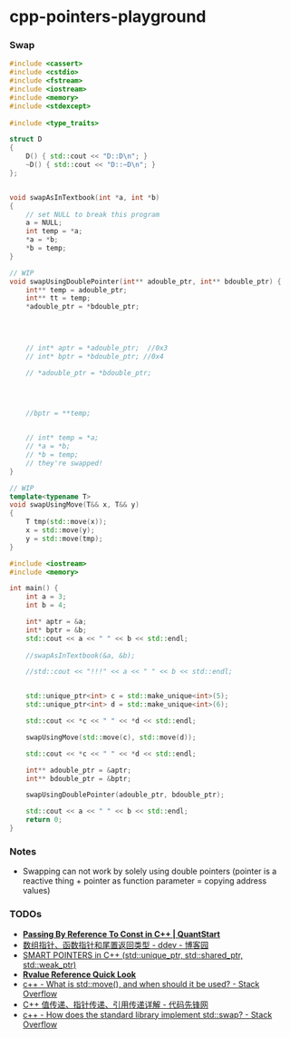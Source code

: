 cpp-pointers-playground
=======================
### Swap
```cpp
#include <cassert>
#include <cstdio>
#include <fstream>
#include <iostream>
#include <memory>
#include <stdexcept>
 
#include <type_traits>

struct D 
{
    D() { std::cout << "D::D\n"; }
    ~D() { std::cout << "D::~D\n"; }
};


void swapAsInTextbook(int *a, int *b)
{
    // set NULL to break this program
    a = NULL;
    int temp = *a;
    *a = *b;
    *b = temp;
}

// WIP
void swapUsingDoublePointer(int** adouble_ptr, int** bdouble_ptr) {
    int** temp = adouble_ptr;
    int** tt = temp;
    *adouble_ptr = *bdouble_ptr;


  
    
    // int* aptr = *adouble_ptr;  //0x3
    // int* bptr = *bdouble_ptr; //0x4

    // *adouble_ptr = *bdouble_ptr;




    //bptr = **temp;
    

    // int* temp = *a;
    // *a = *b;
    // *b = temp;
    // they're swapped!
}

// WIP
template<typename T>
void swapUsingMove(T&& x, T&& y)
{    
    T tmp(std::move(x)); 
    x = std::move(y); 
    y = std::move(tmp);
}

#include <iostream>
#include <memory>

int main() {
    int a = 3;
    int b = 4;

    int* aptr = &a;
    int* bptr = &b;
    std::cout << a << " " << b << std::endl;
    
    //swapAsInTextbook(&a, &b);

    //std::cout << "!!!" << a << " " << b << std::endl;


    std::unique_ptr<int> c = std::make_unique<int>(5);
    std::unique_ptr<int> d = std::make_unique<int>(6);

    std::cout << *c << " " << *d << std::endl;

    swapUsingMove(std::move(c), std::move(d));

    std::cout << *c << " " << *d << std::endl;

    int** adouble_ptr = &aptr;
    int** bdouble_ptr = &bptr;

    swapUsingDoublePointer(adouble_ptr, bdouble_ptr);

    std::cout << a << " " << b << std::endl;
    return 0;
}
```

### Notes
- Swapping can not work by solely using double pointers (pointer is a reactive thing + pointer as function parameter = copying address values)

### TODOs
- [**Passing By Reference To Const in C++ | QuantStart**](https://www.quantstart.com/articles/Passing-By-Reference-To-Const-in-C/)
- [数组指针、函数指针和尾置返回类型 - ddev - 博客园](https://www.cnblogs.com/the-capricornus/p/6066379.html)
- [SMART POINTERS in C++ (std::unique_ptr, std::shared_ptr, std::weak_ptr)](https://www.youtube.com/watch?v=UOB7-B2MfwA)
- [**Rvalue Reference Quick Look**](https://www.open-std.org/jtc1/sc22/wg21/docs/papers/2006/n2027.html#Move_Semantics)
- [c++ - What is std::move(), and when should it be used? - Stack Overflow](https://stackoverflow.com/questions/3413470/what-is-stdmove-and-when-should-it-be-used?rq=1)
- [C++ 值传递、指针传递、引用传递详解 - 代码先锋网](https://www.codeleading.com/article/39855142194/#google_vignette)
- [c++ - How does the standard library implement std::swap? - Stack Overflow](https://stackoverflow.com/questions/25286544/how-does-the-standard-library-implement-stdswap)
